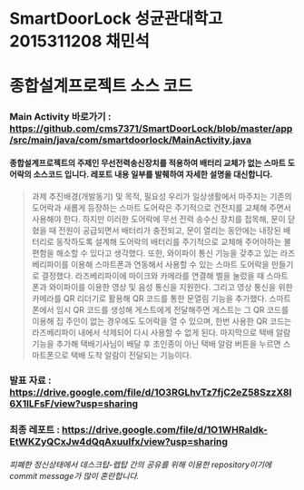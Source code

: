 # SmartDoorLock 성균관대학고 2015311208 채민석
# 종합설계프로젝트 소스 코드
### Main Activity 바로가기 : https://github.com/cms7371/SmartDoorLock/blob/master/app/src/main/java/com/smartdoorlock/MainActivity.java
#### 종합설계프로젝트의 주제인 무선전력송신장치를 적용하여 배터리 교체가 없는 스마트 도어락의 소스코드 입니다. 레포트 내용 일부를 발췌하여 자세한 설명을 대신합니다.
> 과제 추진배경(개발동기) 및 목적, 필요성
> 우리가 일상생활에서 마주치는 기존의 도어락과 새롭게 등장하는 스마트 도어락은 주기적으로 건전지를 교체해 주면서 사용해야 한다. 하지만 이러한 도어락에 무선 전력 송수신 장치를 접목해, 문이 닫혔을 때 전원이 공급되면서 배터리가 충전되고, 문이 열리는 동안에는 내장된 배터리로 동작하도록 설계해 도어락의 배터리를 주기적으로 교체해 주어야하는 불편함을 해소할 수 있다고 생각했다. 
> 또한, 와이파이 통신 기능을 갖추고 있는 라즈베리파이를 이용해 스마트폰과 연동해서 사용할 수 있는 스마트 도어락을 만들기로 결정했다. 라즈베리파이에 마이크와 카메라를 연결해 벨을 눌렀을 때 스마트폰과 와이파이를 이용한 영상 및 음성 통신을 지원한다. 그리고 영상 통신을 위한 카메라를 QR 리더기로 활용해 QR 코드를 통한 문열림 기능을 추가했다. 스마트폰에서 임시 QR 코드를 생성해 게스트에게 전달해주면 게스트는 그 QR 코드를 이용해 집 주인이 없는 경우에도 도어락을 열 수 있으며, 한번 사용한 QR 코드는 라즈베리파이 내에서 삭제되어 다시 사용할 수 없게 된다. 마지막으로 택배 알람 기능을 추가해 택배기사님이 배달 후 초인종이 아닌 택배 알람 버튼을 누르면 스마트폰으로 택배 도착 알람이 전달되는 기능이다.
### 발표 자료 : https://drive.google.com/file/d/1O3RGLhvTz7fjC2eZ58SzzX8I6X1ILFsF/view?usp=sharing
### 최종 레포트 : https://drive.google.com/file/d/1O1WHRaIdk-EtWKZyQCxJw4dQqAxuuIfx/view?usp=sharing
###### 피폐한 정신상태에서 데스크탑-렙탑 간의 공유를 위해 이용한 repository이기에 commit message가 많이 혼란합니다.
